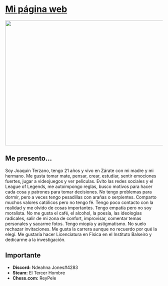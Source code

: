 # [Mi página web](https://www.youtube.com/watch?v=dQw4w9WgXcQ#t=0m19s)

<img src = "https://user-images.githubusercontent.com/128100984/226990649-dc9c5c68-8923-4802-93b4-d34214884fcc.jpg" width=800 height=400>

## Me presento...

Soy Joaquin Terzano, tengo 21 años y vivo en Zárate con mi madre y mi hermano. Me gusta tomar mate, pensar, crear, estudiar, sentir emociones fuertes, jugar a videojuegos y ver películas. Evito las redes sociales y el League of Legends, me autoimpongo reglas, busco motivos para hacer cada cosa y patrones para tomar decisiones. No tengo problemas para dormir, pero a veces tengo pesadillas con arañas o serpientes. Comparto muchos valores católicos pero no tengo fé. Tengo poco contacto con la realidad y me olvido de cosas importantes. Tengo empatía pero no soy moralista. No me gusta el café, el alcohol, la poesía, las ideologías radicales, salir de mi zona de confort, improvisar, comentar temas personales y sacarme fotos. Tengo miopía y astigmatismo. No suelo rechazar invitaciones. Me gusta la carrera aunque no recuerdo por qué la elegí. Me gustaría hacer Licenciatura en Física en el Instituto Balseiro y dedicarme a la investigación.

## Importante

+ **Discord:** Ndeahna Jones#4283
+ **Steam:** El Tercer Hombre
+ **Chess.com:** ReyPele
